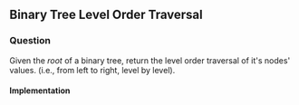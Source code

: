 ## Binary Tree Level Order Traversal

### Question

Given the *root* of a binary tree, return the level order traversal of it's nodes' values. (i.e., from left to right, level by level).

#### Implementation